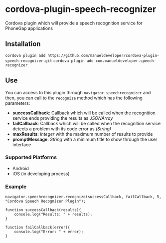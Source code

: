 <!---
	Licensed to the Apache Software Foundation (ASF) under one
	or more contributor license agreements.  See the NOTICE file
	distributed with this work for additional information
	regarding copyright ownership.  The ASF licenses this file
	to you under the Apache License, Version 2.0 (the
	"License"); you may not use this file except in compliance
	with the License.  You may obtain a copy of the License at

	  http://www.apache.org/licenses/LICENSE-2.0

	Unless required by applicable law or agreed to in writing,
	software distributed under the License is distributed on an
	"AS IS" BASIS, WITHOUT WARRANTIES OR CONDITIONS OF ANY
	KIND, either express or implied.  See the License for the
	specific language governing permissions and limitations
	under the License.
-->

cordova-plugin-speech-recognizer
================================

Cordova plugin which will provide a speech recognition service for PhoneGap applications

## Installation

`cordova plugin add https://github.com/manueldeveloper/cordova-plugin-speech-recognizer.git`
`cordova plugin add com.manueldeveloper.speech-recognizer`

## Use

You can access to this plugin through `navigator.speechrecognizer` and then, you can call to the `recognize` method which has the following parameters:

- __successCallback__: Callback which will be called when the recognition service ends providing the results as _JSONArray_
- __failCallback__: Callback which will be called when the recognition service detects a problem with its code error as _(String)_
- __maxResults__: _Integer_ with the maximum number of results to provide
- __promptMessage__: _String_ with a minimum title to show through the user interface

### Supported Platforms

- Android
- iOS (in developing process)

### Example

	navigator.speechrecognizer.recognize(successCallback, failCallback, 5, "Cordova Speech Recognizer Plugin");
	
	function successCallback(results){
		console.log("Results: " + results);
	}
	
	function failCallback(error){
		console.log("Error: " + error);
	}
